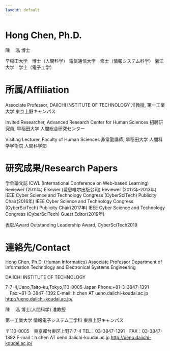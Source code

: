 ```yaml
---
layout: default
---
```


# Hong Chen, Ph.D.
陳 　泓 博士

早稲田大学　博士（人間科学）
電気通信大学　修士（情報システム科学）
浙江大学　学士（電子工学）

# 所属/Affiliation
Associate Professor, DAIICHI INSTITUTE OF TECHNOLOGY
准教授, 第一工業大学 東京上野キャンパス

Invited Researcher, Advanced Research Center for Human Sciences
招聘研究員, 早稲田大学 人間総合研究センター

Visiting Lecturer, Faculty of Human Sciences
非常勤講師, 早稲田大学 人間科学学術院 人間科学部

# 研究成果/Research Papers

学会論文誌
ICWL (International Conference on Web-based Learning) Reviewer (2011年)
Elsevier (爱思唯尔出版公司) Reviewer (2012年-2013年)
IEEE Cyber Science and Technology Congress (CyberSciTech) Publicity Chair(2016年)
IEEE Cyber Science and Technology Congress (CyberSciTech) Publicity Chair(2017年)
IEEE Cyber Science and Technology Congress (CyberSciTech) Guest Editor(2019年)

表彰/Award
Outstanding Leadership Award, CyberSciTech2019

# 連絡先/Contact
Hong Chen, Ph.D. (Human Informatics)
Associate Professor
Department of Information Technology
and Electronical Systems Engineering

DAIICHI INSTITUTE OF TECHNOLOGY

7-7-4,Ueno,Taito-ku,Tokyo,110-0005 Japan
Phone:+81-3-3847-1391 　Fax:+81-3-3847-1392
E-mail: h.chen AT ueno.daiichi-koudai.ac.jp
http://ueno.daiichi-koudai.ac.jp/

陳 　泓 博士(人間科学)
准教授

第一工業大学
情報電子システム工学科
東京上野キャンパス

〒110-0005　東京都台東区上野7-7-4
TEL：03-3847-1391　FAX：03-3847-1392
E-mail：h.chen AT ueno.daiichi-koudai.ac.jp
http://ueno.daiichi-koudai.ac.jp/
